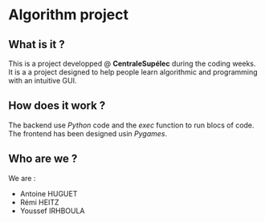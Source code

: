 # Algorithm project

## What is it ?
This is a project developped @ **CentraleSupélec** during the coding weeks. It is a a project designed to help people learn algorithmic and programming with an intuitive GUI.

## How does it work ?
The backend use *Python* code and the *exec* function to run blocs of code.
The frontend has been designed usin *Pygames*.

## Who are we ?
We are :
- Antoine HUGUET
- Rémi HEITZ
- Youssef IRHBOULA
